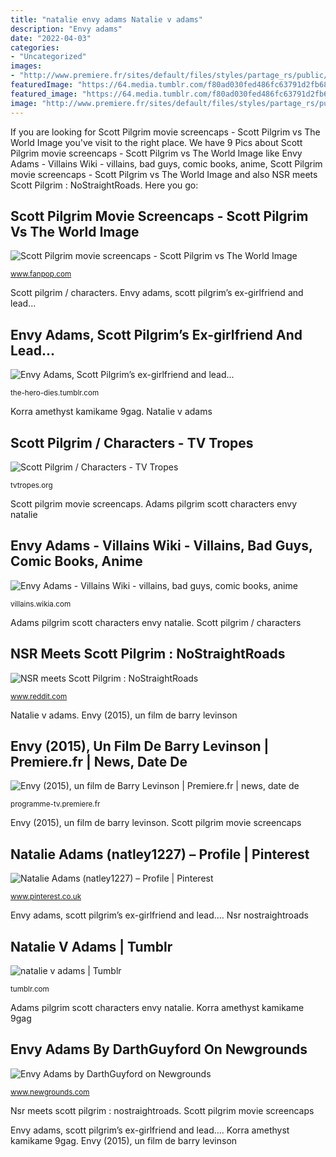 ```yaml
---
title: "natalie envy adams Natalie v adams"
description: "Envy adams"
date: "2022-04-03"
categories:
- "Uncategorized"
images:
- "http://www.premiere.fr/sites/default/files/styles/partage_rs/public/2018-04/Envy.jpg"
featuredImage: "https://64.media.tumblr.com/f80ad030fed486fc63791d2fb68d3fa0/tumblr_mi6mbsq1LG1ql2yz3o1_500.jpg"
featured_image: "https://64.media.tumblr.com/f80ad030fed486fc63791d2fb68d3fa0/tumblr_mi6mbsq1LG1ql2yz3o1_500.jpg"
image: "http://www.premiere.fr/sites/default/files/styles/partage_rs/public/2018-04/Envy.jpg"
---
```


If you are looking for Scott Pilgrim movie screencaps - Scott Pilgrim vs The World Image you've visit to the right place. We have 9 Pics about Scott Pilgrim movie screencaps - Scott Pilgrim vs The World Image like Envy Adams - Villains Wiki - villains, bad guys, comic books, anime, Scott Pilgrim movie screencaps - Scott Pilgrim vs The World Image and also NSR meets Scott Pilgrim : NoStraightRoads. Here you go:

## Scott Pilgrim Movie Screencaps - Scott Pilgrim Vs The World Image

![Scott Pilgrim movie screencaps - Scott Pilgrim vs The World Image](http://images4.fanpop.com/image/photos/21600000/Scott-Pilgrim-movie-screencaps-scott-pilgrim-vs-the-world-21625369-1280-688.jpg "Envy adams, scott pilgrim’s ex-girlfriend and lead...")

<small>www.fanpop.com</small>

Scott pilgrim / characters. Envy adams, scott pilgrim’s ex-girlfriend and lead...

## Envy Adams, Scott Pilgrim’s Ex-girlfriend And Lead...

![Envy Adams, Scott Pilgrim’s ex-girlfriend and lead...](https://64.media.tumblr.com/f80ad030fed486fc63791d2fb68d3fa0/tumblr_mi6mbsq1LG1ql2yz3o1_500.jpg "Natalie adams (natley1227) – profile")

<small>the-hero-dies.tumblr.com</small>

Korra amethyst kamikame 9gag. Natalie v adams

## Scott Pilgrim / Characters - TV Tropes

![Scott Pilgrim / Characters - TV Tropes](http://static.tvtropes.org/pmwiki/pub/images/250px-Envy_Adams_3412.PNG "Scott pilgrim / characters")

<small>tvtropes.org</small>

Scott pilgrim movie screencaps. Adams pilgrim scott characters envy natalie

## Envy Adams - Villains Wiki - Villains, Bad Guys, Comic Books, Anime

![Envy Adams - Villains Wiki - villains, bad guys, comic books, anime](http://static3.wikia.nocookie.net/__cb20110701210409/villains/images/0/0a/Envy_Adams_(comics).png "Envy adams by darthguyford on newgrounds")

<small>villains.wikia.com</small>

Adams pilgrim scott characters envy natalie. Scott pilgrim / characters

## NSR Meets Scott Pilgrim : NoStraightRoads

![NSR meets Scott Pilgrim : NoStraightRoads](https://i.redd.it/b9mjc7qdurn51.png "Envy adams pilgrim scott comic vs natalie comics characters cartoon ex hair ramona flowers wiki villains dibujos wikia cliparts blonde")

<small>www.reddit.com</small>

Natalie v adams. Envy (2015), un film de barry levinson

## Envy (2015), Un Film De Barry Levinson | Premiere.fr | News, Date De

![Envy (2015), un film de Barry Levinson | Premiere.fr | news, date de](http://www.premiere.fr/sites/default/files/styles/partage_rs/public/2018-04/Envy.jpg "Scott pilgrim / characters")

<small>programme-tv.premiere.fr</small>

Envy (2015), un film de barry levinson. Scott pilgrim movie screencaps

## Natalie Adams (natley1227) – Profile | Pinterest

![Natalie Adams (natley1227) – Profile | Pinterest](https://i.pinimg.com/280x280_RS/bb/5c/1e/bb5c1ebd975bc7e46d8146bad1897412.jpg "Envy adams pilgrim scott comic vs natalie comics characters cartoon ex hair ramona flowers wiki villains dibujos wikia cliparts blonde")

<small>www.pinterest.co.uk</small>

Envy adams, scott pilgrim’s ex-girlfriend and lead.... Nsr nostraightroads

## Natalie V Adams | Tumblr

![natalie v adams | Tumblr](https://68.media.tumblr.com/5b641e95f30fd13cd47c2a3b78d86548/tumblr_nn8e7mQ2II1qdt53ho1_500.jpg "Nsr meets scott pilgrim : nostraightroads")

<small>tumblr.com</small>

Adams pilgrim scott characters envy natalie. Korra amethyst kamikame 9gag

## Envy Adams By DarthGuyford On Newgrounds

![Envy Adams by DarthGuyford on Newgrounds](https://art.ngfiles.com/thumbnails/1454000/1454684_full.png?f1602107142 "Envy adams")

<small>www.newgrounds.com</small>

Nsr meets scott pilgrim : nostraightroads. Scott pilgrim movie screencaps

Envy adams, scott pilgrim’s ex-girlfriend and lead.... Korra amethyst kamikame 9gag. Envy (2015), un film de barry levinson
